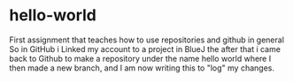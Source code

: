 # hello-world
First assignment that teaches how to use repositories and github in general
So in GitHub i Linked my account to a project in BlueJ the after that i came back to Github to make a repository under the name hello world where I then made a new branch, and I am now writing this to "log" my changes. 
